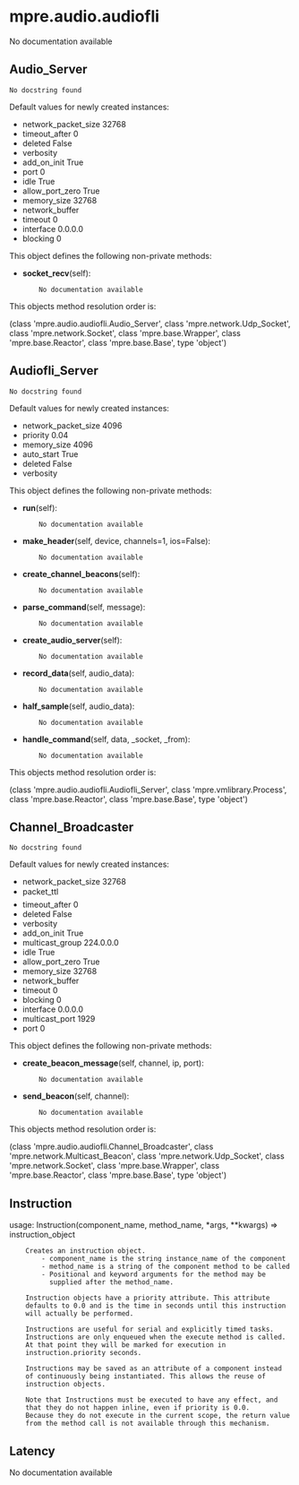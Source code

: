 mpre.audio.audiofli
========
No documentation available

Audio_Server
--------
	No docstring found

Default values for newly created instances:

- network_packet_size      32768
- timeout_after            0
- deleted                  False
- verbosity                
- add_on_init              True
- port                     0
- idle                     True
- allow_port_zero          True
- memory_size              32768
- network_buffer           
- timeout                  0
- interface                0.0.0.0
- blocking                 0

This object defines the following non-private methods:


- **socket_recv**(self):

		  No documentation available


This objects method resolution order is:

(class 'mpre.audio.audiofli.Audio_Server', class 'mpre.network.Udp_Socket', class 'mpre.network.Socket', class 'mpre.base.Wrapper', class 'mpre.base.Reactor', class 'mpre.base.Base', type 'object')


Audiofli_Server
--------
	No docstring found

Default values for newly created instances:

- network_packet_size      4096
- priority                 0.04
- memory_size              4096
- auto_start               True
- deleted                  False
- verbosity                

This object defines the following non-private methods:


- **run**(self):

		  No documentation available



- **make_header**(self, device, channels=1, ios=False):

		  No documentation available



- **create_channel_beacons**(self):

		  No documentation available



- **parse_command**(self, message):

		  No documentation available



- **create_audio_server**(self):

		  No documentation available



- **record_data**(self, audio_data):

		  No documentation available



- **half_sample**(self, audio_data):

		  No documentation available



- **handle_command**(self, data, _socket, _from):

		  No documentation available


This objects method resolution order is:

(class 'mpre.audio.audiofli.Audiofli_Server', class 'mpre.vmlibrary.Process', class 'mpre.base.Reactor', class 'mpre.base.Base', type 'object')


Channel_Broadcaster
--------
	No docstring found

Default values for newly created instances:

- network_packet_size      32768
- packet_ttl               
- timeout_after            0
- deleted                  False
- verbosity                
- add_on_init              True
- multicast_group          224.0.0.0
- idle                     True
- allow_port_zero          True
- memory_size              32768
- network_buffer           
- timeout                  0
- blocking                 0
- interface                0.0.0.0
- multicast_port           1929
- port                     0

This object defines the following non-private methods:


- **create_beacon_message**(self, channel, ip, port):

		  No documentation available



- **send_beacon**(self, channel):

		  No documentation available


This objects method resolution order is:

(class 'mpre.audio.audiofli.Channel_Broadcaster', class 'mpre.network.Multicast_Beacon', class 'mpre.network.Udp_Socket', class 'mpre.network.Socket', class 'mpre.base.Wrapper', class 'mpre.base.Reactor', class 'mpre.base.Base', type 'object')


Instruction
--------
 usage: Instruction(component_name, method_name, 
                           *args, **kwargs) => instruction_object
                           
        Creates an instruction object. 
            - component_name is the string instance_name of the component 
            - method_name is a string of the component method to be called
            - Positional and keyword arguments for the method may be
              supplied after the method_name.
              
        Instruction objects have a priority attribute. This attribute
        defaults to 0.0 and is the time in seconds until this instruction
        will actually be performed.
        
        Instructions are useful for serial and explicitly timed tasks. 
        Instructions are only enqueued when the execute method is called. 
        At that point they will be marked for execution in 
        instruction.priority seconds. 
        
        Instructions may be saved as an attribute of a component instead
        of continuously being instantiated. This allows the reuse of
        instruction objects. 
        
        Note that Instructions must be executed to have any effect, and
        that they do not happen inline, even if priority is 0.0. 
        Because they do not execute in the current scope, the return value 
        from the method call is not available through this mechanism.

Latency
--------
No documentation available
